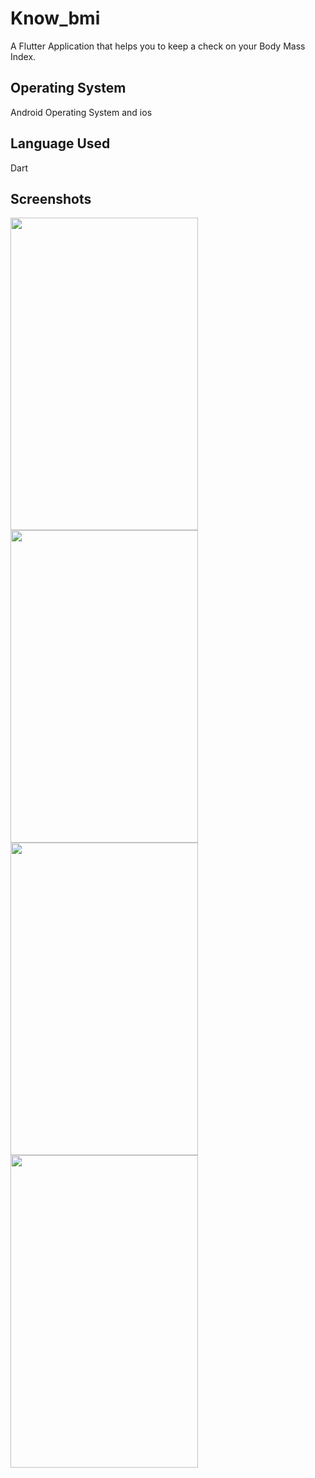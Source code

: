 # Know_bmi
A Flutter Application that helps you to keep a check on your Body Mass Index.

## Operating System
Android Operating System and ios
## Language Used
Dart

## Screenshots
<img src="https://user-images.githubusercontent.com/65825310/101018716-e5fc9d80-3591-11eb-9c39-7d962bc223b5.png"
 width="300" height="500"/>  <img src="https://user-images.githubusercontent.com/65825310/101018722-e9902480-3591-11eb-933e-8728a1dc9876.png"
 width="300" height="500"/>  <img src="https://user-images.githubusercontent.com/65825310/101018747-f01e9c00-3591-11eb-9f6f-67a34f907463.png"
 width="300" height="500"/> <img src="https://user-images.githubusercontent.com/65825310/101018737-ed23ab80-3591-11eb-948f-76db51c0bfcf.png"
 width="300" height="500"/>
 
